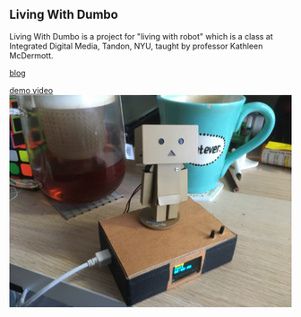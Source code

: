 ## Living With Dumbo
Living With Dumbo is a project for "living with robot" which is a class at Integrated Digital Media, Tandon, NYU, taught by professor Kathleen McDermott.

[blog](https://sidchoublog.wordpress.com/2020/04/29/living-with-dumbo/)

[demo video](https://vimeo.com/412897472)
![demo](living_with_dumbo.JPG)
